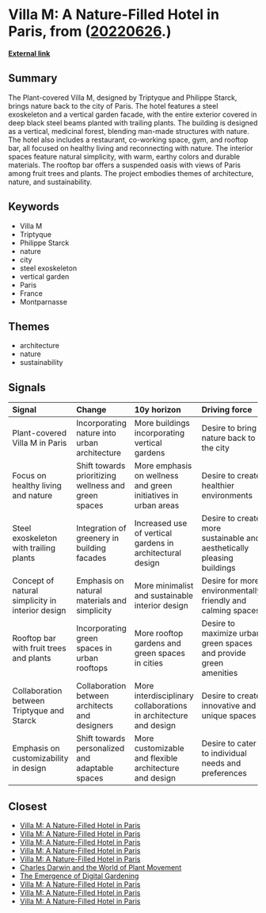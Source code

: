 # __Villa M: A Nature-Filled Hotel in Paris__, from ([20220626](https://kghosh.substack.com/p/20220626).)

__[External link](https://www.dezeen.com/2022/06/12/villa-m-triptyque-philippe-starck-coloco-paris-hotel/)__



## Summary

The Plant-covered Villa M, designed by Triptyque and Philippe Starck, brings nature back to the city of Paris. The hotel features a steel exoskeleton and a vertical garden facade, with the entire exterior covered in deep black steel beams planted with trailing plants. The building is designed as a vertical, medicinal forest, blending man-made structures with nature. The hotel also includes a restaurant, co-working space, gym, and rooftop bar, all focused on healthy living and reconnecting with nature. The interior spaces feature natural simplicity, with warm, earthy colors and durable materials. The rooftop bar offers a suspended oasis with views of Paris among fruit trees and plants. The project embodies themes of architecture, nature, and sustainability.

## Keywords

* Villa M
* Triptyque
* Philippe Starck
* nature
* city
* steel exoskeleton
* vertical garden
* Paris
* France
* Montparnasse

## Themes

* architecture
* nature
* sustainability

## Signals

| Signal                                           | Change                                               | 10y horizon                                                      | Driving force                                                          |
|:-------------------------------------------------|:-----------------------------------------------------|:-----------------------------------------------------------------|:-----------------------------------------------------------------------|
| Plant-covered Villa M in Paris                   | Incorporating nature into urban architecture         | More buildings incorporating vertical gardens                    | Desire to bring nature back to the city                                |
| Focus on healthy living and nature               | Shift towards prioritizing wellness and green spaces | More emphasis on wellness and green initiatives in urban areas   | Desire to create healthier environments                                |
| Steel exoskeleton with trailing plants           | Integration of greenery in building facades          | Increased use of vertical gardens in architectural design        | Desire to create more sustainable and aesthetically pleasing buildings |
| Concept of natural simplicity in interior design | Emphasis on natural materials and simplicity         | More minimalist and sustainable interior design                  | Desire for more environmentally friendly and calming spaces            |
| Rooftop bar with fruit trees and plants          | Incorporating green spaces in urban rooftops         | More rooftop gardens and green spaces in cities                  | Desire to maximize urban green spaces and provide green amenities      |
| Collaboration between Triptyque and Starck       | Collaboration between architects and designers       | More interdisciplinary collaborations in architecture and design | Desire to create innovative and unique spaces                          |
| Emphasis on customizability in design            | Shift towards personalized and adaptable spaces      | More customizable and flexible architecture and design           | Desire to cater to individual needs and preferences                    |

## Closest

* [Villa M: A Nature-Filled Hotel in Paris](2e9f6055b67e6e737e006c2aab6edddb)
* [Villa M: A Nature-Filled Hotel in Paris](2e9f6055b67e6e737e006c2aab6edddb)
* [Villa M: A Nature-Filled Hotel in Paris](2e9f6055b67e6e737e006c2aab6edddb)
* [Villa M: A Nature-Filled Hotel in Paris](2e9f6055b67e6e737e006c2aab6edddb)
* [Villa M: A Nature-Filled Hotel in Paris](2e9f6055b67e6e737e006c2aab6edddb)
* [Charles Darwin and the World of Plant Movement](758dcfdd3a76f76ed47b6e3b8f5b0051)
* [The Emergence of Digital Gardening](9464f139c46be97db5caf7bdd72efd0b)
* [Villa M: A Nature-Filled Hotel in Paris](2e9f6055b67e6e737e006c2aab6edddb)
* [Villa M: A Nature-Filled Hotel in Paris](2e9f6055b67e6e737e006c2aab6edddb)
* [Villa M: A Nature-Filled Hotel in Paris](2e9f6055b67e6e737e006c2aab6edddb)